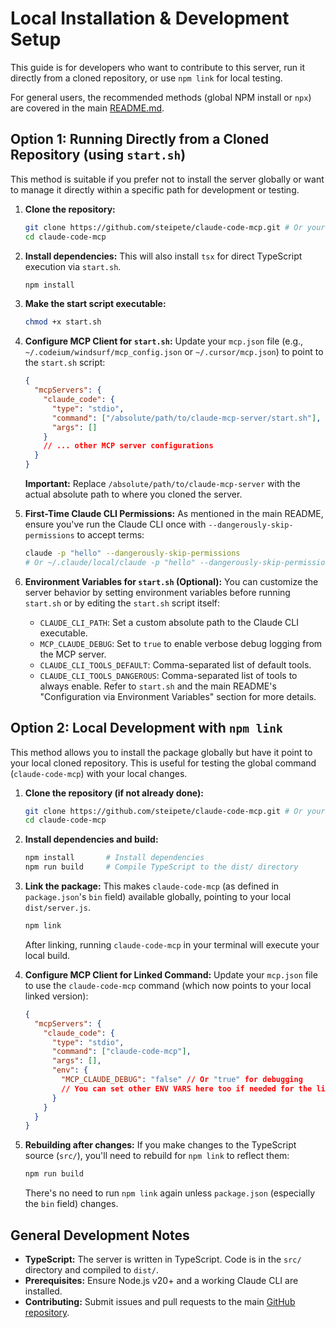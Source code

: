 # Local Installation & Development Setup

This guide is for developers who want to contribute to this server, run it directly from a cloned repository, or use `npm link` for local testing.

For general users, the recommended methods (global NPM install or `npx`) are covered in the main [README.md](../README.md).

## Option 1: Running Directly from a Cloned Repository (using `start.sh`)

This method is suitable if you prefer not to install the server globally or want to manage it directly within a specific path for development or testing.

1.  **Clone the repository:**
    ```bash
    git clone https://github.com/steipete/claude-code-mcp.git # Or your fork/actual repo URL
    cd claude-code-mcp
    ```

2.  **Install dependencies:**
    This will also install `tsx` for direct TypeScript execution via `start.sh`.
    ```bash
    npm install
    ```

3.  **Make the start script executable:**
    ```bash
    chmod +x start.sh
    ```

4.  **Configure MCP Client for `start.sh`:**
    Update your `mcp.json` file (e.g., `~/.codeium/windsurf/mcp_config.json` or `~/.cursor/mcp.json`) to point to the `start.sh` script:
    ```json
    {
      "mcpServers": {
        "claude_code": {
          "type": "stdio",
          "command": ["/absolute/path/to/claude-mcp-server/start.sh"],
          "args": []
        }
        // ... other MCP server configurations
      }
    }
    ```
    **Important:** Replace `/absolute/path/to/claude-mcp-server` with the actual absolute path to where you cloned the server.

5.  **First-Time Claude CLI Permissions:**
    As mentioned in the main README, ensure you've run the Claude CLI once with `--dangerously-skip-permissions` to accept terms:
    ```bash
    claude -p "hello" --dangerously-skip-permissions
    # Or ~/.claude/local/claude -p "hello" --dangerously-skip-permissions
    ```

6.  **Environment Variables for `start.sh` (Optional):**
    You can customize the server behavior by setting environment variables before running `start.sh` or by editing the `start.sh` script itself:
    - `CLAUDE_CLI_PATH`: Set a custom absolute path to the Claude CLI executable.
    - `MCP_CLAUDE_DEBUG`: Set to `true` to enable verbose debug logging from the MCP server.
    - `CLAUDE_CLI_TOOLS_DEFAULT`: Comma-separated list of default tools.
    - `CLAUDE_CLI_TOOLS_DANGEROUS`: Comma-separated list of tools to always enable.
    Refer to `start.sh` and the main README's "Configuration via Environment Variables" section for more details.

## Option 2: Local Development with `npm link`

This method allows you to install the package globally but have it point to your local cloned repository. This is useful for testing the global command (`claude-code-mcp`) with your local changes.

1.  **Clone the repository (if not already done):**
    ```bash
    git clone https://github.com/steipete/claude-code-mcp.git # Or your fork/actual repo URL
    cd claude-code-mcp
    ```

2.  **Install dependencies and build:**
    ```bash
    npm install       # Install dependencies
    npm run build     # Compile TypeScript to the dist/ directory
    ```

3.  **Link the package:**
    This makes `claude-code-mcp` (as defined in `package.json`'s `bin` field) available globally, pointing to your local `dist/server.js`.
    ```bash
    npm link
    ```
    After linking, running `claude-code-mcp` in your terminal will execute your local build.

4.  **Configure MCP Client for Linked Command:**
    Update your `mcp.json` file to use the `claude-code-mcp` command (which now points to your local linked version):
    ```json
    {
      "mcpServers": {
        "claude_code": {
          "type": "stdio",
          "command": ["claude-code-mcp"],
          "args": [],
          "env": {
            "MCP_CLAUDE_DEBUG": "false" // Or "true" for debugging
            // You can set other ENV VARS here too if needed for the linked command
          }
        }
      }
    }
    ```

5.  **Rebuilding after changes:**
    If you make changes to the TypeScript source (`src/`), you'll need to rebuild for `npm link` to reflect them:
    ```bash
    npm run build
    ```
    There's no need to run `npm link` again unless `package.json` (especially the `bin` field) changes.

## General Development Notes

- **TypeScript:** The server is written in TypeScript. Code is in the `src/` directory and compiled to `dist/`.
- **Prerequisites:** Ensure Node.js v20+ and a working Claude CLI are installed.
- **Contributing:** Submit issues and pull requests to the main [GitHub repository](https://github.com/steipete/claude-code-mcp).
